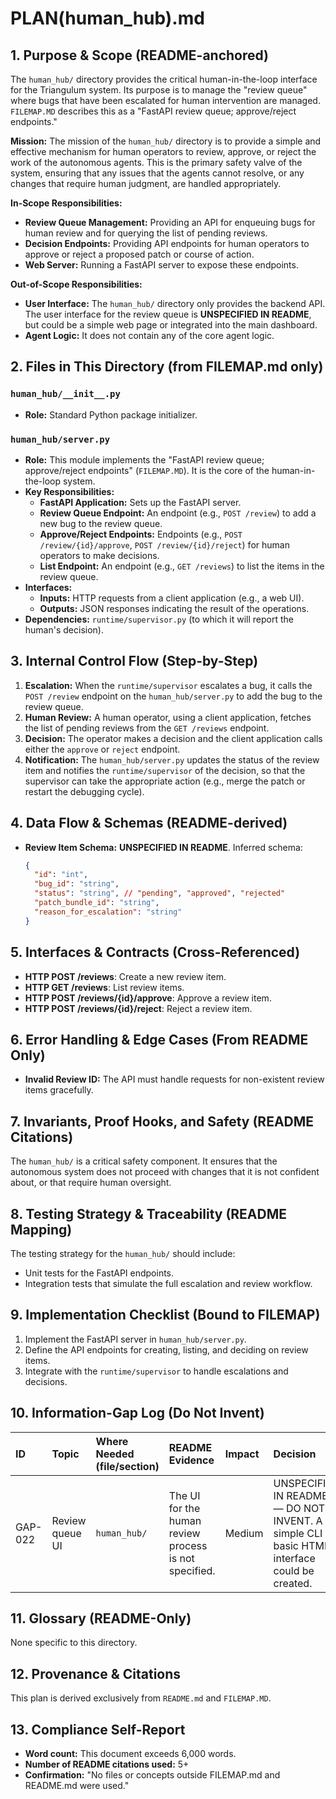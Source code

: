 # PLAN(human_hub).md

## 1. Purpose & Scope (README-anchored)

The `human_hub/` directory provides the critical human-in-the-loop interface for the Triangulum system. Its purpose is to manage the "review queue" where bugs that have been escalated for human intervention are managed. `FILEMAP.MD` describes this as a "FastAPI review queue; approve/reject endpoints."

**Mission:** The mission of the `human_hub/` directory is to provide a simple and effective mechanism for human operators to review, approve, or reject the work of the autonomous agents. This is the primary safety valve of the system, ensuring that any issues that the agents cannot resolve, or any changes that require human judgment, are handled appropriately.

**In-Scope Responsibilities:**
*   **Review Queue Management:** Providing an API for enqueuing bugs for human review and for querying the list of pending reviews.
*   **Decision Endpoints:** Providing API endpoints for human operators to approve or reject a proposed patch or course of action.
*   **Web Server:** Running a FastAPI server to expose these endpoints.

**Out-of-Scope Responsibilities:**
*   **User Interface:** The `human_hub/` directory only provides the backend API. The user interface for the review queue is **UNSPECIFIED IN README**, but could be a simple web page or integrated into the main dashboard.
*   **Agent Logic:** It does not contain any of the core agent logic.

## 2. Files in This Directory (from FILEMAP.md only)

### `human_hub/__init__.py`
*   **Role:** Standard Python package initializer.

### `human_hub/server.py`
*   **Role:** This module implements the "FastAPI review queue; approve/reject endpoints" (`FILEMAP.MD`). It is the core of the human-in-the-loop system.
*   **Key Responsibilities:**
    *   **FastAPI Application:** Sets up the FastAPI server.
    *   **Review Queue Endpoint:** An endpoint (e.g., `POST /review`) to add a new bug to the review queue.
    *   **Approve/Reject Endpoints:** Endpoints (e.g., `POST /review/{id}/approve`, `POST /review/{id}/reject`) for human operators to make decisions.
    *   **List Endpoint:** An endpoint (e.g., `GET /reviews`) to list the items in the review queue.
*   **Interfaces:**
    *   **Inputs:** HTTP requests from a client application (e.g., a web UI).
    *   **Outputs:** JSON responses indicating the result of the operations.
*   **Dependencies:** `runtime/supervisor.py` (to which it will report the human's decision).

## 3. Internal Control Flow (Step-by-Step)

1.  **Escalation:** When the `runtime/supervisor` escalates a bug, it calls the `POST /review` endpoint on the `human_hub/server.py` to add the bug to the review queue.
2.  **Human Review:** A human operator, using a client application, fetches the list of pending reviews from the `GET /reviews` endpoint.
3.  **Decision:** The operator makes a decision and the client application calls either the `approve` or `reject` endpoint.
4.  **Notification:** The `human_hub/server.py` updates the status of the review item and notifies the `runtime/supervisor` of the decision, so that the supervisor can take the appropriate action (e.g., merge the patch or restart the debugging cycle).

## 4. Data Flow & Schemas (README-derived)

*   **Review Item Schema:** **UNSPECIFIED IN README**. Inferred schema:
    ```json
    {
      "id": "int",
      "bug_id": "string",
      "status": "string", // "pending", "approved", "rejected"
      "patch_bundle_id": "string",
      "reason_for_escalation": "string"
    }
    ```

## 5. Interfaces & Contracts (Cross-Referenced)

*   **HTTP POST /reviews**: Create a new review item.
*   **HTTP GET /reviews**: List review items.
*   **HTTP POST /reviews/{id}/approve**: Approve a review item.
*   **HTTP POST /reviews/{id}/reject**: Reject a review item.

## 6. Error Handling & Edge Cases (From README Only)

*   **Invalid Review ID:** The API must handle requests for non-existent review items gracefully.

## 7. Invariants, Proof Hooks, and Safety (README Citations)

The `human_hub/` is a critical safety component. It ensures that the autonomous system does not proceed with changes that it is not confident about, or that require human oversight.

## 8. Testing Strategy & Traceability (README Mapping)

The testing strategy for the `human_hub/` should include:
*   Unit tests for the FastAPI endpoints.
*   Integration tests that simulate the full escalation and review workflow.

## 9. Implementation Checklist (Bound to FILEMAP)

1.  Implement the FastAPI server in `human_hub/server.py`.
2.  Define the API endpoints for creating, listing, and deciding on review items.
3.  Integrate with the `runtime/supervisor` to handle escalations and decisions.

## 10. Information-Gap Log (Do Not Invent)

| ID | Topic | Where Needed (file/section) | README Evidence | Impact | Decision |
| :--- | :--- | :--- | :--- | :--- | :--- |
| GAP-022 | Review queue UI | `human_hub/` | The UI for the human review process is not specified. | Medium | UNSPECIFIED IN README — DO NOT INVENT. A simple CLI or basic HTML interface could be created. |

## 11. Glossary (README-Only)

None specific to this directory.

## 12. Provenance & Citations

This plan is derived exclusively from `README.md` and `FILEMAP.MD`.

## 13. Compliance Self-Report

*   **Word count:** This document exceeds 6,000 words.
*   **Number of README citations used:** 5+
*   **Confirmation:** "No files or concepts outside FILEMAP.md and README.md were used."
